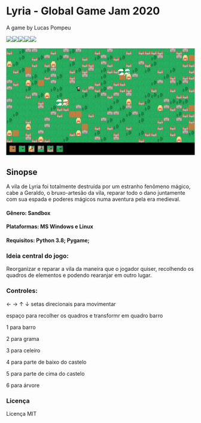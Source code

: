 # Lyria - Global Game Jam 2020
A game by Lucas Pompeu

<img src="https://img.shields.io/github/issues/lucaspompeun/lyria"><img src="https://img.shields.io/github/forks/lucaspompeun/lyria"><img src="https://img.shields.io/github/stars/lucaspompeun/lyria"><img src="https://img.shields.io/github/license/lucaspompeun/lyria"><img src="https://img.shields.io/twitter/url?url=https%3A%2F%2Fgithub.com%2Flucaspompeun%2Flyria">

![jogo](src/img/screenshot_game.png)

## Sinopse
A vila de Lyria foi totalmente destruída por um estranho fenômeno mágico, cabe a Geraldo, o bruxo-artesão da vila, reparar todo o dano juntamente com sua espada e poderes mágicos numa aventura pela era medieval.

#### Gênero: Sandbox
#### Plataformas: MS Windows e Linux
#### Requisitos: Python 3.8; Pygame;

### Ideia central do jogo:
Reorganizar e reparar a vila da maneira que o jogador quiser, recolhendo os quadros de elementos e podendo rearanjar em outro lugar.

### Controles:
← → ↑ ↓ setas direcionais para movimentar

espaço para recolher os quadros e transformr em quadro barro

1 para barro

2 para grama

3 para celeiro

4 para parte de baixo do castelo

5 para parte de cima do castelo

6 para árvore

### Licença 
Licença MIT
